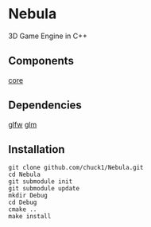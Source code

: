 Nebula
======

3D Game Engine in C++

## Components

[core](http://github.com/chuck1/Nebula-Core)

## Dependencies

[glfw](http://github.com/glfw/glfw)
[glm](http://github.com/g-truc/glm)

## Installation

    git clone github.com/chuck1/Nebula.git
    cd Nebula
    git submodule init
    git submodule update
    mkdir Debug
    cd Debug
    cmake ..
    make install


